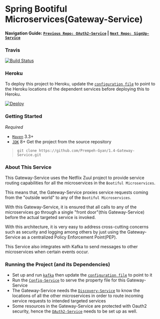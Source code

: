 # Spring Bootiful Microservices(Gateway-Service)

#### Navigation Guide: [`Previous Repo: OAuth2-Service`](https://github.com/Prempeh-Gyan/1.3-OAuth2-Service)   |   [`Next Repo: SignUp-Service`](https://github.com/Prempeh-Gyan/2.0-SignUp-Service)

### Travis
[![Build Status](https://travis-ci.org/Prempeh-Gyan/1.4-Gateway-Service.svg)](https://travis-ci.org/Prempeh-Gyan/1.4-Gateway-Service)

### Heroku
To deploy this project to Heroku, update the [`configuration file`](https://github.com/Prempeh-Gyan/1.1-Config-Repo/blob/master/services/Gateway-Service/gateway-service.yml ) to point to the Heroku locations of the dependent services before deploying this to Heroku.

[![Deploy](https://www.herokucdn.com/deploy/button.png)](https://heroku.com/deploy?template=https://github.com/Prempeh-Gyan/1.4-Gateway-Service)

### Getting Started
*Required*
* [`Maven`](https://maven.apache.org/) 3.3+
* [`JDK`](http://www.oracle.com/technetwork/java/javase/downloads/jdk8-downloads-2133151.html) 8+
Get the project from the source repository
>`git clone https://github.com/Prempeh-Gyan/1.4-Gateway-Service.git`

### About This Service
This Gateway-Service uses the Netflix Zuul project to provide service routing capabilities for all the microservices in the `Bootiful Microservices`.

This means that, the Gateway-Service proxies service requests coming from the "outside world" to any of the `Bootiful Microservices`.

With this Gateway-Service, it is ensured that all calls to any of the microservices go through a single "front door"(this Gateway-Service) before the actual targeted service is invoked.

With this architecture, it is very easy to address cross-cutting concerns such as security and logging among others by just using the Gateway-Service as a centralized Policy Enforcement Point(PEP). 
 
This Service also integrates with Kafka to send messages to other microservices when certain events occur.

### Running the Project (and its Dependencies)
* Set up and run [`kafka`](https://kafka.apache.org/) then update the [`configuration file`](https://github.com/Prempeh-Gyan/1.1-Config-Repo/blob/master/services/Gateway-Service/gateway-service.yml ) to point to it
* Run the [`Config-Service`](https://github.com/Prempeh-Gyan/1.0-Config-Service) to serve the property file for this Gateway-Service
* The Gateway-Service needs the [`Discovery-Service`](https://github.com/Prempeh-Gyan/1.2-Discovery-Service) to know the locations of all the other microservices in order to route incoming service requests to intended targeted services
* Some resources in the Gateway-Service are protected with Oauth2 security, hence the [`OAuth2-Service`](https://github.com/Prempeh-Gyan/1.3-OAuth2-Service)  needs to be set up as well.
